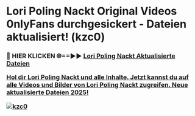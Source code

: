 # Lori Poling Nackt Original Videos 0nlyFans durchgesickert - Dateien aktualisiert! (kzc0)

<h3>🔴 HIER KLICKEN 🌐==►► <a href="https://tinyurl.com/h6vf6nb8" rel="nofollow">Lori Poling Nackt Aktualisierte Dateien

Hol dir Lori Poling Nackt und alle Inhalte. Jetzt kannst du auf alle Videos und Bilder von Lori Poling Nackt zugreifen. Neue aktualisierte Dateien 2025!

[![kzc0](https://i.imgur.com/sD4kR3V.gif)](https://tinyurl.com/h6vf6nb8)
